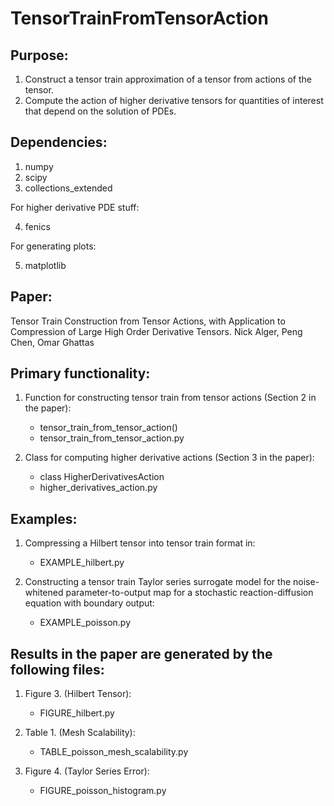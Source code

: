# TensorTrainFromTensorAction
## Purpose:
1) Construct a tensor train approximation of a tensor from actions of the tensor.
2) Compute the action of higher derivative tensors for quantities of interest that depend on the solution of PDEs.

## Dependencies:
1) numpy
2) scipy
3) collections_extended

For higher derivative PDE stuff:

4) fenics

For generating plots:

5) matplotlib


## Paper:
Tensor Train Construction from Tensor Actions, with Application to Compression of Large High Order Derivative Tensors.
Nick Alger, Peng Chen, Omar Ghattas


## Primary functionality:
1) Function for constructing tensor train from tensor actions (Section 2 in the paper):
    - tensor_train_from_tensor_action() 
    - tensor_train_from_tensor_action.py

2) Class for computing higher derivative actions (Section 3 in the paper):
    - class HigherDerivativesAction
    - higher_derivatives_action.py


## Examples:
1) Compressing a Hilbert tensor into tensor train format in:
    - EXAMPLE_hilbert.py

2) Constructing a tensor train Taylor series surrogate model for the noise-whitened parameter-to-output map for a stochastic reaction-diffusion equation with boundary output:
    - EXAMPLE_poisson.py


## Results in the paper are generated by the following files:
1) Figure 3. (Hilbert Tensor):
    - FIGURE_hilbert.py

2) Table 1. (Mesh Scalability):
    - TABLE_poisson_mesh_scalability.py

3) Figure 4. (Taylor Series Error):
    - FIGURE_poisson_histogram.py
